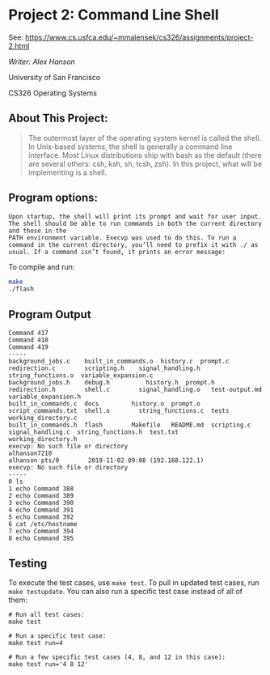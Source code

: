 # Project 2: Command Line Shell

See: https://www.cs.usfca.edu/~mmalensek/cs326/assignments/project-2.html

*Writer: Alex Hanson*

University of San Francisco

CS326 Operating Systems

## About This Project:
> The outermost layer of the operating system kernel is called the shell. In Unix-based systems, the shell is generally a command line interface. 
> Most Linux distributions ship with bash as the default (there are several others: csh, ksh, sh, tcsh, zsh). In this project, what will  be implementing is a shell.

## Program options:
```
Upon startup, the shell will print its prompt and wait for user input. The shell should be able to run commands in both the current directory and those in the 
PATH environment variable. Execvp was used to do this. To run a command in the current directory, you’ll need to prefix it with ./ as usual. If a command isn’t found, it prints an error message:
```

To compile and run:

```bash
make
./flash
```

## Program Output
```
Command 417
Command 418
Command 419
-----
background_jobs.c    built_in_commands.o  history.c  prompt.c	redirection.c	     scripting.h	signal_handling.h   string_functions.o	variable_expansion.c
background_jobs.h    debug.h		  history.h  prompt.h	redirection.h	     shell.c		signal_handling.o   test-output.md	variable_expansion.h
built_in_commands.c  docs		  history.o  prompt.o	script_commands.txt  shell.o		string_functions.c  tests		working_directory.c
built_in_commands.h  flash		  Makefile   README.md	scripting.c	     signal_handling.c	string_functions.h  test.txt		working_directory.h
execvp: No such file or directory
alhanson7210
alhanson pts/0        2019-11-02 09:08 (192.168.122.1)
execvp: No such file or directory
-----
0 ls
1 echo Command 388
2 echo Command 389
3 echo Command 390
4 echo Command 391
5 echo Command 392
6 cat /etc/hostname
7 echo Command 394
8 echo Command 395
```

## Testing

To execute the test cases, use `make test`. To pull in updated test cases, run `make testupdate`. You can also run a specific test case instead of all of them:

```
# Run all test cases:
make test

# Run a specific test case:
make test run=4

# Run a few specific test cases (4, 8, and 12 in this case):
make test run='4 8 12'
```